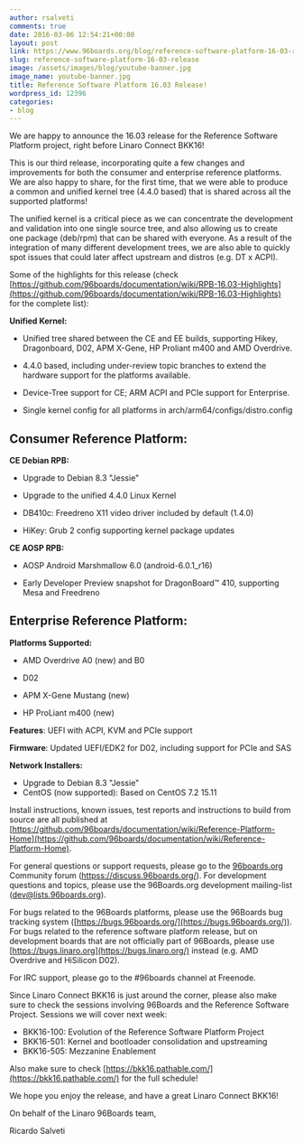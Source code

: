 ```yaml
---
author: rsalveti
comments: true
date: 2016-03-06 12:54:21+00:00
layout: post
link: https://www.96boards.org/blog/reference-software-platform-16-03-release/
slug: reference-software-platform-16-03-release
image: /assets/images/blog/youtube-banner.jpg
image_name: youtube-banner.jpg
title: Reference Software Platform 16.03 Release!
wordpress_id: 12396
categories:
- blog
---
```


We are happy to announce the 16.03 release for the Reference Software
Platform project, right before Linaro Connect BKK16!

This is our third release, incorporating quite a few changes and
improvements for both the consumer and enterprise reference platforms.
We are also happy to share, for the first time, that we were able to
produce a common and unified kernel tree (4.4.0 based) that is shared
across all the supported platforms!

The unified kernel is a critical piece as we can concentrate the
development and validation into one single source tree, and also
allowing us to create one package (deb/rpm) that can be shared with
everyone. As a result of the integration of many different development
trees, we are also able to quickly spot issues that could later affect
upstream and distros (e.g. DT x ACPI).

Some of the highlights for this release (check
[https://github.com/96boards/documentation/wiki/RPB-16.03-Highlights](https://github.com/96boards/documentation/wiki/RPB-16.03-Highlights)
for the complete list):

**Unified Kernel:**




  * Unified tree shared between the CE and EE builds, supporting Hikey,
Dragonboard, D02, APM X-Gene, HP Proliant m400 and AMD Overdrive.


  * 4.4.0 based, including under-review topic branches to extend the
hardware support for the platforms available.


  * Device-Tree support for CE; ARM ACPI and PCIe support for Enterprise.


  * Single kernel config for all platforms in arch/arm64/configs/distro.config




## Consumer Reference Platform:


**CE Debian RPB:**




  * Upgrade to Debian 8.3 "Jessie"


  * Upgrade to the unified 4.4.0 Linux Kernel


  * DB410c: Freedreno X11 video driver included by default (1.4.0)


  * HiKey: Grub 2 config supporting kernel package updates


**CE AOSP RPB:**




  * AOSP Android Marshmallow 6.0 (android-6.0.1_r16)


  * Early Developer Preview snapshot for DragonBoard™ 410, supporting
Mesa and Freedreno




## Enterprise Reference Platform:


**Platforms Supported:**




  * AMD Overdrive A0 (new) and B0


  * D02


  * APM X-Gene Mustang (new)


  * HP ProLiant m400 (new)


**Features**: UEFI with ACPI, KVM and PCIe support

**Firmware**: Updated UEFI/EDK2 for D02, including support for PCIe and SAS

**Network Installers:**
- Upgrade to Debian 8.3 "Jessie"
- CentOS (now supported): Based on CentOS 7.2 15.11

Install instructions, known issues, test reports and instructions to
build from source are all published at
[https://github.com/96boards/documentation/wiki/Reference-Platform-Home](https://github.com/96boards/documentation/wiki/Reference-Platform-Home).

For general questions or support requests, please go to the
[96boards.org](https://96boards.org/) Community forum ([httpss://discuss.96boards.org/](https://discuss.96boards.org/)). For
development questions and topics, please use the 96Boards.org
development mailing-list ([dev@lists.96boards.org](mailto:dev@lists.96boards.org)).

For bugs related to the 96Boards platforms, please use the 96Boards
bug tracking system ([https://bugs.96boards.org/](https://bugs.96boards.org/)). For bugs related to
the reference software platform release, but on development boards
that are not officially part of 96Boards, please use
[https://bugs.linaro.org](https://bugs.linaro.org/) instead (e.g. AMD Overdrive and HiSilicon
D02).

For IRC support, please go to the #96boards channel at Freenode.

Since Linaro Connect BKK16 is just around the corner, please also make
sure to check the sessions involving 96Boards and the Reference
Software Project. Sessions we will cover next week:
* BKK16-100: Evolution of the Reference Software Platform Project
* BKK16-501: Kernel and bootloader consolidation and upstreaming
* BKK16-505: Mezzanine Enablement

Also make sure to check [https://bkk16.pathable.com/](https://bkk16.pathable.com/) for the full schedule!

We hope you enjoy the release, and have a great Linaro Connect BKK16!

On behalf of the Linaro 96Boards team,

Ricardo Salveti
